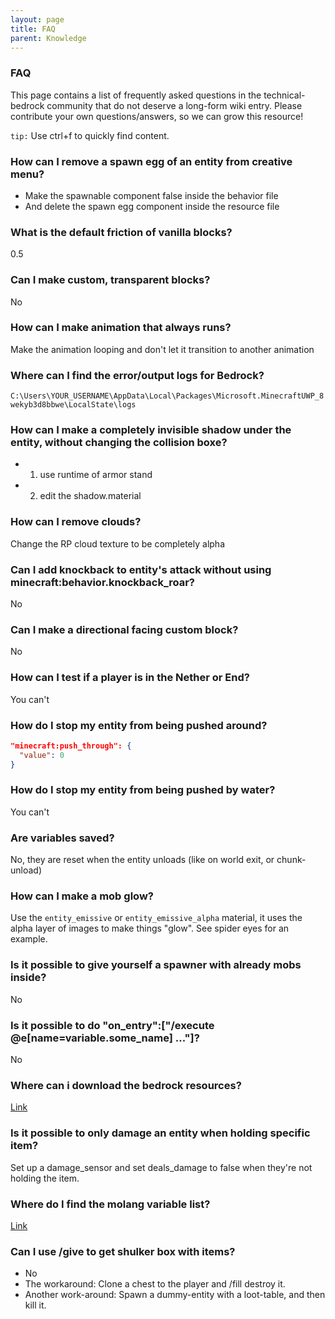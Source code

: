 ```yaml
---
layout: page
title: FAQ
parent: Knowledge
---
```


### FAQ

This page contains a list of frequently asked questions in the technical-bedrock community that do not deserve a long-form wiki entry. Please contribute your own questions/answers, so we can grow this resource!

`tip:` Use ctrl+f to quickly find content.

### How can I remove a spawn egg of an entity from creative menu?

 - Make the spawnable component false inside the behavior file
 - And delete the spawn egg component inside the resource file

### What is the default friction of vanilla blocks?
0.5

### Can I make custom, transparent blocks?
No

### How can I make animation that always runs?
Make the animation looping and don't let it transition to another animation

### Where can I find the error/output logs for Bedrock?
`C:\Users\YOUR_USERNAME\AppData\Local\Packages\Microsoft.MinecraftUWP_8wekyb3d8bbwe\LocalState\logs`

### How can I make a completely invisible shadow under the entity, without changing the collision boxe? 
 - 1) use runtime of armor stand
 - 2) edit the shadow.material

### How can I remove clouds?
Change the RP cloud texture to be completely alpha

### Can I add knockback to entity's attack without using minecraft:behavior.knockback_roar?
No
 
### Can I make a directional facing custom block?
No

### How can I test if a player is in the Nether or End?
You can't

### How do I stop my entity from being pushed around?
```json
"minecraft:push_through": {
  "value": 0
}
```
### How do I stop my entity from being pushed by water?
You can't

### Are variables saved?
No, they are reset when the entity unloads (like on world exit, or chunk-unload)

### How can I make a mob glow?
Use the `entity_emissive` or `entity_emissive_alpha` material, it uses the alpha layer of images to make things "glow". See spider eyes for an example.

### Is it possible to give yourself a spawner with already mobs inside?
No

### Is it possible to do "on_entry":["/execute @e[name=variable.some_name] ..."]?
No

### Where can i download the bedrock resources?
[Link](https://discordapp.com/channels/523663022053392405/523663022498250762/715962598843089008)

### Is it possible to only damage an entity when holding specific item?
Set up a damage_sensor and set deals_damage to false when they're not holding the item.

### Where do I find the molang variable list?
[Link](https://bedrock.dev/1.14.0.0/1.14.30.51/MoLang)

### Can I use /give to get shulker box with items?
 - No
 - The workaround: Clone a chest to the player and /fill destroy it.
 - Another work-around: Spawn a dummy-entity with a loot-table, and then kill it.

